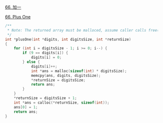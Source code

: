 [66. 加一](https://leetcode-cn.com/problems/plus-one/)

[66. Plus One](https://leetcode.com/problems/plus-one/)


```c++
/**
 * Note: The returned array must be malloced, assume caller calls free().
 */
int *plusOne(int *digits, int digitsSize, int *returnSize)
{
	for (int i = digitsSize - 1; i >= 0; i--) {
		if (9 == digits[i]) {
			digits[i] = 0;
		} else {
			digits[i]++;
			int *ans = malloc(sizeof(int) * digitsSize);
			memcpy(ans, digits, digitsSize);
			*returnSize = digitsSize;
			return ans;
		}
	}
	*returnSize = digitsSize + 1;
	int *ans = calloc(*returnSize, sizeof(int));
	ans[0] = 1;
	return ans;
}
```